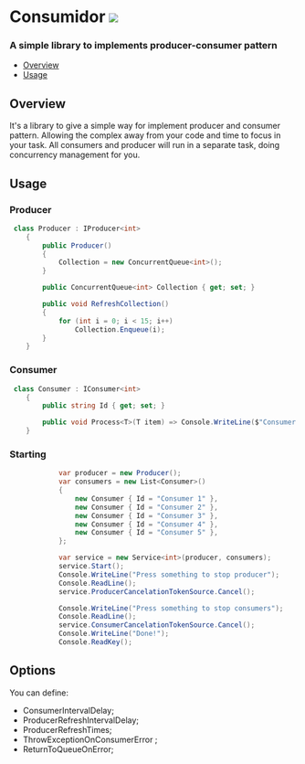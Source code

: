 # Consumidor [![](https://badge.fury.io/nu/Consumidor.svg)](https://www.nuget.org/packages/Consumidor/)

### A simple library to implements producer-consumer pattern

* [Overview](#overview)
* [Usage](#usage)

## Overview
It's a library to give a simple way for implement producer and consumer pattern. Allowing the complex away from your code and time to focus in your task. All consumers and producer will run in a separate task, doing concurrency management for you.

## Usage
### Producer
```cs
 class Producer : IProducer<int>
    {
        public Producer()
        {
            Collection = new ConcurrentQueue<int>();
        }

        public ConcurrentQueue<int> Collection { get; set; }

        public void RefreshCollection()
        {
            for (int i = 0; i < 15; i++)
                Collection.Enqueue(i);
        }
    }
```
### Consumer
```cs
 class Consumer : IConsumer<int>
    {
        public string Id { get; set; }

        public void Process<T>(T item) => Console.WriteLine($"Consumer {Id} - processing item {item}");
    }
```

### Starting
```cs
            var producer = new Producer();
            var consumers = new List<Consumer>()
            {
                new Consumer { Id = "Consumer 1" },
                new Consumer { Id = "Consumer 2" },
                new Consumer { Id = "Consumer 3" },
                new Consumer { Id = "Consumer 4" },
                new Consumer { Id = "Consumer 5" },
            };

            var service = new Service<int>(producer, consumers);            
            service.Start();
            Console.WriteLine("Press something to stop producer");
            Console.ReadLine();
            service.ProducerCancelationTokenSource.Cancel();

            Console.WriteLine("Press something to stop consumers");
            Console.ReadLine();
            service.ConsumerCancelationTokenSource.Cancel();
            Console.WriteLine("Done!");
            Console.ReadKey();
```

## Options
You can define:
  * ConsumerIntervalDelay;
  * ProducerRefreshIntervalDelay;
  * ProducerRefreshTimes;
  * ThrowExceptionOnConsumerError ;
  * ReturnToQueueOnError;
